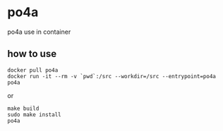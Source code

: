 # po4a

po4a use in container

## how to use

	docker pull po4a
	docker run -it --rm -v `pwd`:/src --workdir=/src --entrypoint=po4a po4a

or

	make build
	sudo make install
	po4a
